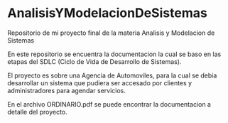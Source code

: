 # AnalisisYModelacionDeSistemas
Repositorio de mi proyecto final de la materia Analisis y Modelacion de Sistemas


En este repositorio se encuentra la documentacion la cual se baso en las etapas del SDLC (Ciclo de Vida de Desarrollo de Sistemas).

El proyecto es sobre una Agencia de Automoviles, para la cual se debia desarrollar un sistema que pudiera ser accesado por clientes y administradores para agendar servicios.

En el archivo ORDINARIO.pdf se puede encontrar la documentacion a detalle del proyecto.
